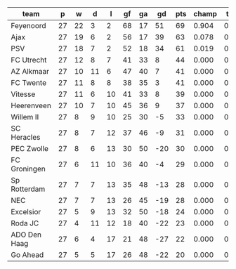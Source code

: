|     team     | p  | w  | d  | l  | gf | ga | gd  | pts | champ | top2  | top3  | top4  |  5-7  | bot4  | bot3  | bot2  |
|--------------|----|----|----|----|----|----|-----|-----|-------|-------|-------|-------|-------|-------|-------|-------|
| Feyenoord    | 27 | 22 |  3 |  2 | 68 | 17 |  51 |  69 | 0.904 | 0.990 | 1.000 | 1.000 | 0.000 | 0.000 | 0.000 | 0.000|
| Ajax         | 27 | 19 |  6 |  2 | 56 | 17 |  39 |  63 | 0.078 | 0.673 | 1.000 | 1.000 | 0.000 | 0.000 | 0.000 | 0.000|
| PSV          | 27 | 18 |  7 |  2 | 52 | 18 |  34 |  61 | 0.019 | 0.337 | 1.000 | 1.000 | 0.000 | 0.000 | 0.000 | 0.000|
| FC Utrecht   | 27 | 12 |  8 |  7 | 41 | 33 |   8 |  44 | 0.000 | 0.000 | 0.000 | 0.547 | 0.429 | 0.000 | 0.000 | 0.000|
| AZ Alkmaar   | 27 | 10 | 11 |  6 | 47 | 40 |   7 |  41 | 0.000 | 0.000 | 0.000 | 0.184 | 0.681 | 0.000 | 0.000 | 0.000|
| FC Twente    | 27 | 11 |  8 |  8 | 38 | 35 |   3 |  41 | 0.000 | 0.000 | 0.000 | 0.132 | 0.694 | 0.000 | 0.000 | 0.000|
| Vitesse      | 27 | 11 |  6 | 10 | 41 | 33 |   8 |  39 | 0.000 | 0.000 | 0.000 | 0.112 | 0.668 | 0.000 | 0.000 | 0.000|
| Heerenveen   | 27 | 10 |  7 | 10 | 45 | 36 |   9 |  37 | 0.000 | 0.000 | 0.000 | 0.025 | 0.482 | 0.000 | 0.000 | 0.000|
| Willem II    | 27 |  8 |  9 | 10 | 25 | 30 |  -5 |  33 | 0.000 | 0.000 | 0.000 | 0.000 | 0.021 | 0.005 | 0.001 | 0.000|
| SC Heracles  | 27 |  8 |  7 | 12 | 37 | 46 |  -9 |  31 | 0.000 | 0.000 | 0.000 | 0.000 | 0.014 | 0.020 | 0.005 | 0.001|
| PEC Zwolle   | 27 |  8 |  6 | 13 | 30 | 50 | -20 |  30 | 0.000 | 0.000 | 0.000 | 0.000 | 0.001 | 0.108 | 0.036 | 0.006|
| FC Groningen | 27 |  6 | 11 | 10 | 36 | 40 |  -4 |  29 | 0.000 | 0.000 | 0.000 | 0.000 | 0.007 | 0.045 | 0.011 | 0.003|
| Sp Rotterdam | 27 |  7 |  7 | 13 | 35 | 48 | -13 |  28 | 0.000 | 0.000 | 0.000 | 0.000 | 0.002 | 0.085 | 0.031 | 0.008|
| NEC          | 27 |  7 |  7 | 13 | 26 | 45 | -19 |  28 | 0.000 | 0.000 | 0.000 | 0.000 | 0.001 | 0.343 | 0.151 | 0.043|
| Excelsior    | 27 |  5 |  9 | 13 | 32 | 50 | -18 |  24 | 0.000 | 0.000 | 0.000 | 0.000 | 0.000 | 0.707 | 0.476 | 0.239|
| Roda JC      | 27 |  4 | 11 | 12 | 18 | 40 | -22 |  23 | 0.000 | 0.000 | 0.000 | 0.000 | 0.000 | 0.826 | 0.630 | 0.361|
| ADO Den Haag | 27 |  6 |  4 | 17 | 21 | 48 | -27 |  22 | 0.000 | 0.000 | 0.000 | 0.000 | 0.000 | 0.881 | 0.731 | 0.519|
| Go Ahead     | 27 |  5 |  5 | 17 | 26 | 48 | -22 |  20 | 0.000 | 0.000 | 0.000 | 0.000 | 0.000 | 0.978 | 0.929 | 0.819|
